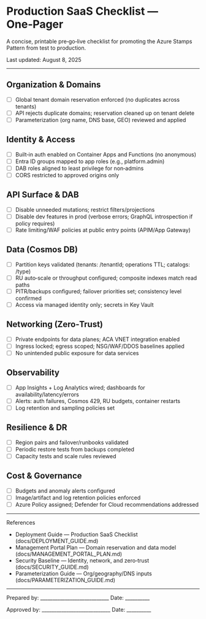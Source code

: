 # Production SaaS Checklist — One‑Pager

A concise, printable pre‑go‑live checklist for promoting the Azure Stamps Pattern from test to production.

Last updated: August 8, 2025

---

## Organization & Domains
- [ ] Global tenant domain reservation enforced (no duplicates across tenants)
- [ ] API rejects duplicate domains; reservation cleaned up on tenant delete
- [ ] Parameterization (org name, DNS base, GEO) reviewed and applied

## Identity & Access
- [ ] Built‑in auth enabled on Container Apps and Functions (no anonymous)
- [ ] Entra ID groups mapped to app roles (e.g., platform.admin)
- [ ] DAB roles aligned to least privilege for non‑admins
- [ ] CORS restricted to approved origins only

## API Surface & DAB
- [ ] Disable unneeded mutations; restrict filters/projections
- [ ] Disable dev features in prod (verbose errors; GraphQL introspection if policy requires)
- [ ] Rate limiting/WAF policies at public entry points (APIM/App Gateway)

## Data (Cosmos DB)
- [ ] Partition keys validated (tenants: /tenantId; operations TTL; catalogs: /type)
- [ ] RU auto‑scale or throughput configured; composite indexes match read paths
- [ ] PITR/backups configured; failover priorities set; consistency level confirmed
- [ ] Access via managed identity only; secrets in Key Vault

## Networking (Zero‑Trust)
- [ ] Private endpoints for data planes; ACA VNET integration enabled
- [ ] Ingress locked; egress scoped; NSG/WAF/DDOS baselines applied
- [ ] No unintended public exposure for data services

## Observability
- [ ] App Insights + Log Analytics wired; dashboards for availability/latency/errors
- [ ] Alerts: auth failures, Cosmos 429, RU budgets, container restarts
- [ ] Log retention and sampling policies set

## Resilience & DR
- [ ] Region pairs and failover/runbooks validated
- [ ] Periodic restore tests from backups completed
- [ ] Capacity tests and scale rules reviewed

## Cost & Governance
- [ ] Budgets and anomaly alerts configured
- [ ] Image/artifact and log retention policies enforced
- [ ] Azure Policy assigned; Defender for Cloud recommendations addressed

---

References
- Deployment Guide — Production SaaS Checklist (docs/DEPLOYMENT_GUIDE.md)
- Management Portal Plan — Domain reservation and data model (docs/MANAGEMENT_PORTAL_PLAN.md)
- Security Baseline — Identity, network, and zero‑trust (docs/SECURITY_GUIDE.md)
- Parameterization Guide — Org/geography/DNS inputs (docs/PARAMETERIZATION_GUIDE.md)

---

Prepared by: ____________________________   Date: __________

Approved by: ____________________________   Date: __________

